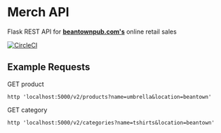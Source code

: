 # Merch API
Flask REST API for **[beantownpub.com's](https://beantownpub.com)** online retail sales

[![CircleCI](https://circleci.com/gh/beantownpub/merch_api/tree/master.svg?style=svg)](https://circleci.com/gh/beantownpub/merch_api/tree/master)


## Example Requests

GET product

```shell
http 'localhost:5000/v2/products?name=umbrella&location=beantown'
```

GET category

```shell
http 'localhost:5000/v2/categories?name=tshirts&location=beantown'
```